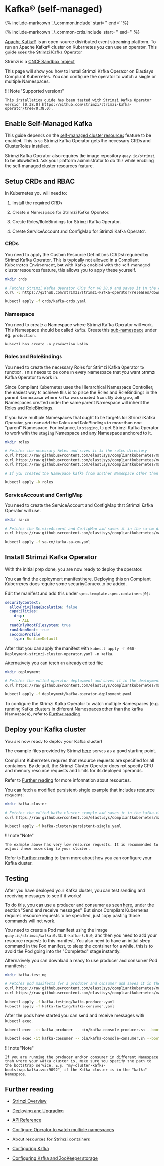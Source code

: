 # Kafka® (self-managed)

{%
 include-markdown './_common.include'
 start='<!--disclaimer-start-->'
 end='<!--disclaimer-end-->'
%}

{%
 include-markdown './_common-crds.include'
 start='<!--disclaimer-start-->'
 end='<!--disclaimer-end-->'
%}

[Apache Kafka®](https://kafka.apache.org/) is an open-source distributed event streaming platform. To run an Apache Kafka® cluster on Kubernetes you can use an operator. This guide uses the [Strimzi Kafka Operator](https://github.com/strimzi/strimzi-kafka-operator).

Strimzi is a [CNCF Sandbox project](https://www.cncf.io/projects/strimzi/)

This page will show you how to install Strimzi Kafka Operator on Elastisys Compliant Kubernetes. You can configure the operator to watch a single or multiple Namespaces.

!!! Note "Supported versions"

    This installation guide has been tested with Strimzi Kafka Operator version [0.38.0](https://github.com/strimzi/strimzi-kafka-operator/tree/0.38.0).

## Enable Self-Managed Kafka

This guide depends on the [self-managed cluster resources](../../operator-manual/user-managed-crds.md) feature to be enabled. This is so Strimzi Kafka Operator gets the necessary CRDs and ClusterRoles installed.

Strimzi Kafka Operator also requires the image repository `quay.io/strimzi` to be allowlisted. Ask your platform administrator to do this while enabling the self-managed cluster resources feature.

## Setup CRDs and RBAC

In Kubernetes you will need to:

1. Install the required CRDs

1. Create a Namespace for Strimzi Kafka Operator.

1. Create Roles/RoleBindings for Strimzi Kafka Operator.

1. Create ServiceAccount and ConfigMap for Strimzi Kafka Operator.

### CRDs

You need to apply the Custom Resource Definitions (CRDs) required by Strimzi Kafka Operator. This is typically not allowed in a Compliant Kubernetes Environment, but with Kafka enabled with the self-managed cluster resources feature, this allows you to apply these yourself.

```bash
mkdir crds

# Fetches Strimzi Kafka Operator CRDs for v0.38.0 and saves it in the crds directory
curl -L https://github.com/strimzi/strimzi-kafka-operator/releases/download/0.38.0/strimzi-crds-0.38.0.yaml > crds/kafka-crds.yaml

kubectl apply -f crds/kafka-crds.yaml
```

### Namespace

You need to create a Namespace where Strimzi Kafka Operator will work. This Namespace should be called `kafka`. Create this [sub-namespace](../namespaces.md) under eg. `production`.

`kubectl hns create -n production kafka`

### Roles and RoleBindings

You need to create the necessary Roles for Strimzi Kafka Operator to function. This needs to be done in every Namespace that you want Strimzi Kafka Operator to work in.

Since Compliant Kubernetes uses the Hierarchical Namespace Controller, the easiest way to achieve this is to place the Roles and RoleBindings in the parent Namespace where `kafka` was created from. By doing so, all Namespaces created under the same parent Namespace will inherit the Roles and RoleBindings.

If you have multiple Namespaces that ought to be targets for Strimzi Kafka Operator, you can add the Roles and RoleBindings to more than one "parent" Namespace. For instance, to `staging`, to get Strimzi Kafka Operator to work with the `staging` Namespace and any Namespace anchored to it.

```bash
mkdir roles

# Fetches the necessary Roles and saves it in the roles directory
curl https://raw.githubusercontent.com/elastisys/compliantkubernetes/main/docs/user-guide/self-managed-services/kafka-files/roles/kafka-role.yaml > roles/kafka-role.yaml
curl https://raw.githubusercontent.com/elastisys/compliantkubernetes/main/docs/user-guide/self-managed-services/kafka-files/roles/kafka-rolebinding.yaml > roles/kafka-rolebinding.yaml
curl https://raw.githubusercontent.com/elastisys/compliantkubernetes/main/docs/user-guide/self-managed-services/kafka-files/roles/kustomization.yaml > roles/kustomization.yaml

# If you created the Namespace kafka from another Namespace other than production, edit the Namespace in roles/kustomization.yaml

kubectl apply -k roles
```

### ServiceAccount and ConfigMap

You need to create the ServiceAccount and ConfigMap that Strimzi Kafka Operator will use.

```bash
mkdir sa-cm

# Fetches the ServiceAccount and ConfigMap and saves it in the sa-cm directory
curl https://raw.githubusercontent.com/elastisys/compliantkubernetes/main/docs/user-guide/self-managed-services/kafka-files/sa-cm/kafka-sa-cm.yaml > sa-cm/kafka-sa-cm.yaml

kubectl apply -f sa-cm/kafka-sa-cm.yaml
```

## Install Strimzi Kafka Operator

With the initial prep done, you are now ready to deploy the operator.

You can find the deployment manifest [here](https://raw.githubusercontent.com/strimzi/strimzi-kafka-operator/0.38.0/install/cluster-operator/060-Deployment-strimzi-cluster-operator.yaml). Deploying this on Compliant Kubernetes does require some securityContext to be added.

Edit the manifest and add this under `spec.template.spec.containers[0]`:

```yaml
securityContext:
  allowPrivilegeEscalation: false
  capabilities:
    drop:
      - ALL
  readOnlyRootFilesystem: true
  runAsNonRoot: true
  seccompProfile:
    type: RuntimeDefault
```

After that you can apply the manifest with `kubectl apply -f 060-Deployment-strimzi-cluster-operator.yaml -n kafka`.

Alternatively you can fetch an already edited file:

```bash
mkdir deployment

# Fetches the edited operator deployment and saves it in the deployment directory
curl https://raw.githubusercontent.com/elastisys/compliantkubernetes/main/docs/user-guide/self-managed-services/kafka-files/deployment/kafka-operator-deployment.yaml > deployment/kafka-operator-deployment.yaml

kubectl apply -f deployment/kafka-operator-deployment.yaml
```

To configure the Strimzi Kafka Operator to watch multiple Namespaces (e.g. running Kafka clusters in different Namespaces other than the kafka Namespace), refer to [Further reading](#further-reading).

## Deploy your Kafka cluster

You are now ready to deploy your Kafka cluster!

The example files provided by Strimzi [here](https://github.com/strimzi/strimzi-kafka-operator/tree/0.38.0/examples/kafka) serves as a good starting point.

Compliant Kubernetes requires that resource requests are specified for all containers. By default, the Strimzi Cluster Operator does not specify CPU and memory resource requests and limits for its deployed operands.

Refer to [Further reading](#further-reading) for more information about resources.

You can fetch a modified persistent-single example that includes resource requests:

```bash
mkdir kafka-cluster

# Fetches the edited kafka cluster example and saves it in the kafka-cluster directory
curl https://raw.githubusercontent.com/elastisys/compliantkubernetes/main/docs/user-guide/self-managed-services/kafka-files/kafka-cluster/persistent-single.yaml > kafka-cluster/persistent-single.yaml

kubectl apply -f kafka-cluster/persistent-single.yaml
```

!!! note "Note"

    The example above has very low resource requests. It is recommended to adjust these according to your cluster.

Refer to [Further reading](#further-reading) to learn more about how you can configure your Kafka cluster.

## Testing

After you have deployed your Kafka cluster, you can test sending and receiving messages to see if it works!

To do this, you can use a producer and consumer as seen [here](https://strimzi.io/quickstarts/), under the section "Send and receive messages". But since Compliant Kubernetes requires resource requests to be specified, just copy pasting those commands will not work.

You need to create a Pod manifest using the image `quay.io/strimzi/kafka:0.38.0-kafka-3.6.0`, and then you need to add your resource requests to this manifest. You also need to have an initial sleep command in the Pod manifest, to sleep the container for a while, this is to avoid the Pod going into the "Completed" stage instantly.

Alternatively you can download a ready to use producer and consumer Pod manifests:

```bash
mkdir kafka-testing

# Fetches pod manifests for a producer and consumer and saves it in the kafka-testing directory
curl https://raw.githubusercontent.com/elastisys/compliantkubernetes/main/docs/user-guide/self-managed-services/kafka-files/kafka-testing/kafka-producer.yaml > kafka-testing/kafka-producer.yaml
curl https://raw.githubusercontent.com/elastisys/compliantkubernetes/main/docs/user-guide/self-managed-services/kafka-files/kafka-testing/kafka-consumer.yaml > kafka-testing/kafka-consumer.yaml

kubectl apply -f kafka-testing/kafka-producer.yaml
kubectl apply -f kafka-testing/kafka-consumer.yaml
```

After the pods have started you can send and receive messages with `kubectl exec`.

```bash
kubectl exec -it kafka-producer -- bin/kafka-console-producer.sh --bootstrap-server my-cluster-kafka-bootstrap:9092 --topic my-topic

kubectl exec -it kafka-consumer -- bin/kafka-console-consumer.sh --bootstrap-server my-cluster-kafka-bootstrap:9092 --topic my-topic --from-beginning
```

!!! note "Note"

    If you are running the producer and/or consumer in different Namespace than where your Kafka cluster is, make sure you specify the path to the bootstrap service. E.g. "my-cluster-kafka-bootstrap.kafka.svc:9092", if the Kafka cluster is in the "kafka" Namespace.

## Further reading

- [Strimzi Overview](https://strimzi.io/docs/operators/0.38.0/overview)

- [Deploying and Upgrading](https://strimzi.io/docs/operators/0.38.0/deploying)

- [API Reference](https://strimzi.io/docs/operators/0.38.0/configuring)

- [Configure Operator to watch multiple namespaces](https://strimzi.io/docs/operators/0.38.0/deploying#deploying-cluster-operator-to-watch-multiple-namespaces-str)

- [About resources for Strimzi containers](https://strimzi.io/docs/operators/0.38.0/configuring#con-common-configuration-resources-reference)

- [Configuring Kafka](https://strimzi.io/docs/operators/0.38.0/deploying#con-config-kafka-str)

- [Configuring Kafka and ZooKeeper storage](https://strimzi.io/docs/operators/0.38.0/deploying#assembly-storage-str)

